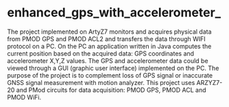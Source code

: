 # enhanced_gps_with_accelerometer_
The project implemented on ArtyZ7 monitors and acquires physical data from PMOD GPS and PMOD ACL2 and transfers the data through WIFI protocol on a PC. 
On the PC an application written in Java computes the current position based on the acquired data: GPS coordinates and accelerometer X,Y,Z values. The GPS and accelerometer data could be viewed through a GUI (graphic user interface) implemented on the PC. 
The purpose of the project is to complement loss of GPS signal or inaccurate GNSS signal measurement with motion analyzer. 
This project uses ARZYZ7-20 and PMod circuits for data acquisition: PMOD GPS, PMOD ACL and PMOD WiFi.

